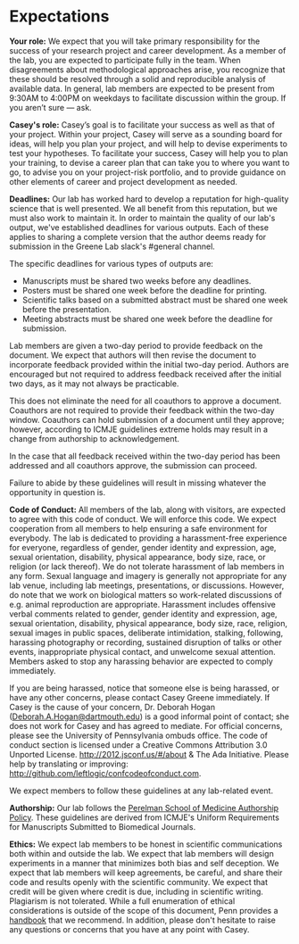 # Expectations

**Your role:** We expect that you will take primary responsibility for the success of your research project and career development. As a member of the lab, you are expected to participate fully in the team. When disagreements about methodological approaches arise, you recognize that these should be resolved through a solid and reproducible analysis of available data. In general, lab members are expected to be present from 9:30AM to 4:00PM on weekdays to facilitate discussion within the group. If you aren’t sure — ask.

**Casey's role:** Casey’s goal is to facilitate your success as well as that of your project. Within your project, Casey will serve as a sounding board for ideas, will help you plan your project, and will help to devise experiments to test your hypotheses. To facilitate your success, Casey will help you to plan your training, to devise a career plan that can take you to where you want to go, to advise you on your project-risk portfolio, and to provide guidance on other elements of career and project development as needed.

**Deadlines:** Our lab has worked hard to develop a reputation for high-quality science that is well presented. We all benefit from this reputation, but we must also work to maintain it. In order to maintain the quality of our lab's output, we've established deadlines for various outputs. Each of these applies to sharing a complete version that the author deems ready for submission in the Greene Lab slack's \#general channel.

The specific deadlines for various types of outputs are:

  - Manuscripts must be shared two weeks before any deadlines.
  - Posters must be shared one week before the deadline for printing.
  - Scientific talks based on a submitted abstract must be shared one week before the presentation.
  - Meeting abstracts must be shared one week before the deadline for submission.

Lab members are given a two-day period to provide feedback on the document. We expect that authors will then revise the document to incorporate feedback provided within the initial two-day period. Authors are encouraged but not required to address feedback received after the initial two days, as it may not always be practicable.

This does not eliminate the need for all coauthors to approve a document. Coauthors are not required to provide their feedback within the two-day window. Coauthors can hold submission of a document until they approve; however, according to ICMJE guidelines extreme holds may result in a change from authorship to acknowledgement.

In the case that all feedback received within the two-day period has been addressed and all coauthors approve, the submission can proceed.

Failure to abide by these guidelines will result in missing whatever the opportunity in question is.

**Code of Conduct:** All members of the lab, along with visitors, are expected to agree with this code of conduct. We will enforce this code. We expect cooperation from all members to help ensuring a safe environment for everybody. The lab is dedicated to providing a harassment-free experience for everyone, regardless of gender, gender identity and expression, age, sexual orientation, disability, physical appearance, body size, race, or religion (or lack thereof). We do not tolerate harassment of lab members in any form. Sexual language and imagery is generally not appropriate for any lab venue, including lab meetings, presentations, or discussions. However, do note that we work on biological matters so work-related discussions of e.g. animal reproduction are appropriate. Harassment includes offensive verbal comments related to gender, gender identity and expression, age, sexual orientation, disability, physical appearance, body size, race, religion, sexual images in public spaces, deliberate intimidation, stalking, following, harassing photography or recording, sustained disruption of talks or other events, inappropriate physical contact, and unwelcome sexual attention. Members asked to stop any harassing behavior are expected to comply immediately.

If you are being harassed, notice that someone else is being harassed, or have any other concerns, please contact Casey Greene immediately. If Casey is the cause of your concern, Dr. Deborah Hogan (<Deborah.A.Hogan@dartmouth.edu>) is a good informal point of contact; she does not work for Casey and has agreed to mediate. For official concerns, please see the University of Pennsylvania ombuds office. The code of conduct section is licensed under a Creative Commons Attribution 3.0 Unported License. <http://2012.jsconf.us/#/about> & The Ada Initiative. Please help by translating or improving: <http://github.com/leftlogic/confcodeofconduct.com>.

We expect members to follow these guidelines at any lab-related event.

**Authorship:** Our lab follows the [Perelman School of Medicine Authorship Policy](https://www.med.upenn.edu/policy/user_documents/2_Announcement_MemoLJLRE_PerelmanSchoolofMedicineAuthorshipPolicy.pdf). These guidelines are derived from ICMJE's Uniform Requirements for Manuscripts Submitted to Biomedical Journals.

**Ethics:** We expect lab members to be honest in scientific communications both within and outside the lab. We expect that lab members will design experiments in a manner that minimizes both bias and self deception. We expect that lab members will keep agreements, be careful, and share their code and results openly with the scientific community. We expect that credit will be given where credit is due, including in scientific writing. Plagiarism is not tolerated. While a full enumeration of ethical considerations is outside of the scope of this document, Penn provides a [handbook](https://provost.upenn.edu/uploads/media_items/ethics-handbook.original.pdf) that we recommend. In addition, please don't hesitate to raise any questions or concerns that you have at any point with Casey.
